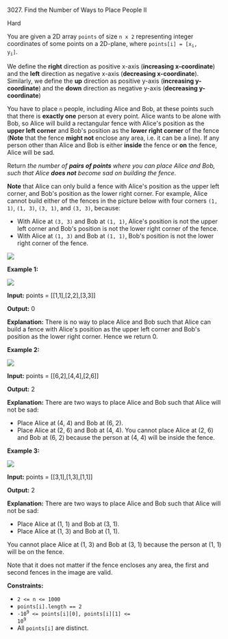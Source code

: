 3027\. Find the Number of Ways to Place People II

Hard

You are given a 2D array `points` of size `n x 2` representing integer coordinates of some points on a 2D-plane, where <code>points[i] = [x<sub>i</sub>, y<sub>i</sub>]</code>.

We define the **right** direction as positive x-axis (**increasing x-coordinate**) and the **left** direction as negative x-axis (**decreasing x-coordinate**). Similarly, we define the **up** direction as positive y-axis (**increasing y-coordinate**) and the **down** direction as negative y-axis (**decreasing y-coordinate**)

You have to place `n` people, including Alice and Bob, at these points such that there is **exactly one** person at every point. Alice wants to be alone with Bob, so Alice will build a rectangular fence with Alice's position as the **upper left corner** and Bob's position as the **lower right corner** of the fence (**Note** that the fence **might not** enclose any area, i.e. it can be a line). If any person other than Alice and Bob is either **inside** the fence or **on** the fence, Alice will be sad.

Return _the number of **pairs of points** where you can place Alice and Bob, such that Alice **does not** become sad on building the fence_.

**Note** that Alice can only build a fence with Alice's position as the upper left corner, and Bob's position as the lower right corner. For example, Alice cannot build either of the fences in the picture below with four corners `(1, 1)`, `(1, 3)`, `(3, 1)`, and `(3, 3)`, because:

*   With Alice at `(3, 3)` and Bob at `(1, 1)`, Alice's position is not the upper left corner and Bob's position is not the lower right corner of the fence.
*   With Alice at `(1, 3)` and Bob at `(1, 1)`, Bob's position is not the lower right corner of the fence.

![](https://leetcode-in-java.github.io/src/main/java/g3001_3100/s3027_find_the_number_of_ways_to_place_people_ii/example0alicebob-1.png)

**Example 1:**

![](https://leetcode-in-java.github.io/src/main/java/g3001_3100/s3027_find_the_number_of_ways_to_place_people_ii/example1alicebob.png)

**Input:** points = [[1,1],[2,2],[3,3]]

**Output:** 0

**Explanation:** There is no way to place Alice and Bob such that Alice can build a fence with Alice's position as the upper left corner and Bob's position as the lower right corner. Hence we return 0.

**Example 2:**

![](https://leetcode-in-java.github.io/src/main/java/g3001_3100/s3027_find_the_number_of_ways_to_place_people_ii/example2alicebob.png)

**Input:** points = [[6,2],[4,4],[2,6]]

**Output:** 2

**Explanation:** There are two ways to place Alice and Bob such that Alice will not be sad: 
- Place Alice at (4, 4) and Bob at (6, 2). 
- Place Alice at (2, 6) and Bob at (4, 4). You cannot place Alice at (2, 6) and Bob at (6, 2) because the person at (4, 4) will be inside the fence.

**Example 3:**

![](https://leetcode-in-java.github.io/src/main/java/g3001_3100/s3027_find_the_number_of_ways_to_place_people_ii/example4alicebob.png)

**Input:** points = [[3,1],[1,3],[1,1]]

**Output:** 2

**Explanation:** There are two ways to place Alice and Bob such that Alice will not be sad: 
- Place Alice at (1, 1) and Bob at (3, 1). 
- Place Alice at (1, 3) and Bob at (1, 1). 

You cannot place Alice at (1, 3) and Bob at (3, 1) because the person at (1, 1) will be on the fence. 

Note that it does not matter if the fence encloses any area, the first and second fences in the image are valid.

**Constraints:**

*   `2 <= n <= 1000`
*   `points[i].length == 2`
*   <code>-10<sup>9</sup> <= points[i][0], points[i][1] <= 10<sup>9</sup></code>
*   All `points[i]` are distinct.